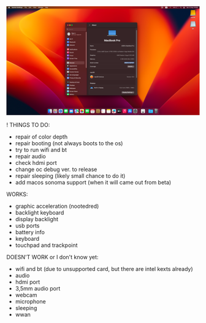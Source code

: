 <img src="screenshot.png" width="675" height="">

! THINGS TO DO: 
* repair of color depth
* repair booting (not always boots to the os)
* try to run wifi and bt
* repair audio
* check hdmi port
* change oc debug ver. to release
* repair sleeping (likely small chance to do it)
* add macos sonoma support (when it will came out from beta)

WORKS:
* graphic acceleration (nootedred)
* backlight keyboard
* display backlight
* usb ports
* battery info
* keyboard 
* touchpad and trackpoint

DOESN'T WORK or I don't know yet:
* wifi and bt (due to unsupported card, but there are intel kexts already)
* audio
* hdmi port
* 3,5mm audio port
* webcam 
* microphone
* sleeping
* wwan